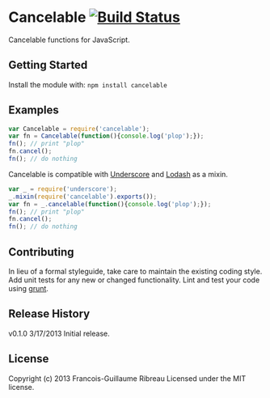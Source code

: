 # Cancelable [![Build Status](https://drone.io/github.com/FGRibreau/cancelable/status.png)](https://drone.io/github.com/FGRibreau/cancelable/latest)

Cancelable functions for JavaScript.

## Getting Started
Install the module with: `npm install cancelable`

## Examples

```javascript
var Cancelable = require('cancelable');
var fn = Cancelable(function(){console.log('plop');});
fn(); // print "plop"
fn.cancel();
fn(); // do nothing
```

Cancelable is compatible with [Underscore](http://underscorejs.org/) and [Lodash](http://lodash.com/) as a mixin.

```javascript
var _ = require('underscore');
_.mixin(require('cancelable').exports());
var fn = _.cancelable(function(){console.log('plop');});
fn(); // print "plop"
fn.cancel();
fn(); // do nothing
```
## Contributing
In lieu of a formal styleguide, take care to maintain the existing coding style. Add unit tests for any new or changed functionality. Lint and test your code using [grunt](https://github.com/cowboy/grunt).

## Release History
v0.1.0 3/17/2013 Initial release.

## License
Copyright (c) 2013 Francois-Guillaume Ribreau
Licensed under the MIT license.
